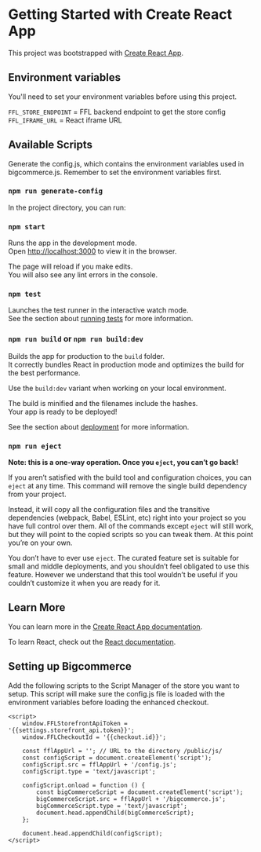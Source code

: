 # Getting Started with Create React App

This project was bootstrapped with [Create React App](https://github.com/facebook/create-react-app).

## Environment variables

You'll need to set your environment variables before using this project.

`FFL_STORE_ENDPOINT` = FFL backend endpoint to get the store config
`FFL_IFRAME_URL` = React iframe URL

## Available Scripts

Generate the config.js, which contains the environment variables used in bigcommerce.js. Remember to set the environment variables first.

### `npm run generate-config`

In the project directory, you can run:

### `npm start`

Runs the app in the development mode.\
Open [http://localhost:3000](http://localhost:3000) to view it in the browser.

The page will reload if you make edits.\
You will also see any lint errors in the console.

### `npm test`

Launches the test runner in the interactive watch mode.\
See the section about [running tests](https://facebook.github.io/create-react-app/docs/running-tests) for more information.

### `npm run build` or `npm run build:dev`

Builds the app for production to the `build` folder.\
It correctly bundles React in production mode and optimizes the build for the best performance.

Use the `build:dev` variant when working on your local environment.

The build is minified and the filenames include the hashes.\
Your app is ready to be deployed!

See the section about [deployment](https://facebook.github.io/create-react-app/docs/deployment) for more information.

### `npm run eject`

**Note: this is a one-way operation. Once you `eject`, you can’t go back!**

If you aren’t satisfied with the build tool and configuration choices, you can `eject` at any time. This command will remove the single build dependency from your project.

Instead, it will copy all the configuration files and the transitive dependencies (webpack, Babel, ESLint, etc) right into your project so you have full control over them. All of the commands except `eject` will still work, but they will point to the copied scripts so you can tweak them. At this point you’re on your own.

You don’t have to ever use `eject`. The curated feature set is suitable for small and middle deployments, and you shouldn’t feel obligated to use this feature. However we understand that this tool wouldn’t be useful if you couldn’t customize it when you are ready for it.

## Learn More

You can learn more in the [Create React App documentation](https://facebook.github.io/create-react-app/docs/getting-started).

To learn React, check out the [React documentation](https://reactjs.org/).

## Setting up Bigcommerce

Add the following scripts to the Script Manager of the store you want to setup. This script will make sure the config.js
file is loaded with the environment variables before loading the enhanced checkout.

```
<script>
    window.FFLStorefrontApiToken = '{{settings.storefront_api.token}}';
    window.FFLCheckoutId = '{{checkout.id}}';
    
    const fflAppUrl = ''; // URL to the directory /public/js/ 
    const configScript = document.createElement('script');
    configScript.src = fflAppUrl + '/config.js';
    configScript.type = 'text/javascript';

    configScript.onload = function () {
        const bigCommerceScript = document.createElement('script');
        bigCommerceScript.src = fflAppUrl + '/bigcommerce.js';
        bigCommerceScript.type = 'text/javascript';
        document.head.appendChild(bigCommerceScript);
    };

    document.head.appendChild(configScript);
</script>
```
